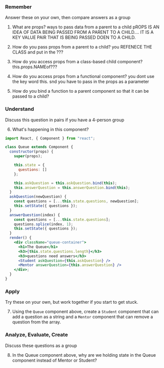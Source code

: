 ### Remember

Answer these on your own, then compare answers as a group

1.  What are props?
      ways to pass data from a parent to a child
      pROPS IS AN IDEA OF DATA BEING PASSED FROM A PARENT TO A CHILD.... IT IS A KEY VALUE PAIR THAT IS BEING PASSED DOEN TO  A CHILD. 
2.  How do you pass props from a parent to a child?
      you REFENECE THE CLASS and put in the ???

3.  How do you access props from a class-based child component?
        this.props.NAMEof???

4.  How do you access props from a functional component?
        you dont use the key word this. snd you have to pass in the props as a parameter

5.  How do you bind a function to a parent component so that it can be passed to a child?

### Understand

Discuss this question in pairs if you have a 4-person group

6.  What's happening in this component?

```jsx
import React, { Component } from "react";

class Queue extends Component {
  constructor(props) {
    super(props);

    this.state = {
      questions: []
    };

    this.askQuestion = this.askQuestion.bind(this);
    this.answerQuestion = this.answerQuestion.bind(this);
  }
  askQuestion(newQuestion) {
    const questions = [...this.state.questions, newQuestion];
    this.setState({ questions });
  }
  answerQuestion(index) {
    const questions = [...this.state.questions];
    questions.splice(index, 1);
    this.setState({ questions });
  }
  render() {
    <div className="queue-container">
      <h1>The Queue</h1>
      <h3>{this.state.questions.length}</h3>
      <h3>questions need answers</h3>
      <Student askQuestion={this.askQuestion} />    
      <Mentor answerQuestion={this.answerQuestion} />
    </div>;
  }
}
```

### Apply

Try these on your own, but work together if you start to get stuck.

7.  Using the `Queue` component above, create a `Student` component that can add a question as a string and a `Mentor` component that can remove a question from the array.

### Analyze, Evaluate, Create

Discuss these questions as a group

8.  In the Queue component above, why are we holding state in the Queue component instead of Mentor or Student?
